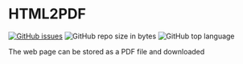# HTML2PDF
[![GitHub issues](https://img.shields.io/github/issues/kirov-opensource/HTML2PDF.svg?style=flat-square&logo=github)](https://github.com/kirov-opensource/HTML2PDF/issues)
![GitHub repo size in bytes](https://img.shields.io/github/repo-size/kirov-opensource/HTML2PDF.svg?style=flat-square&logo=github)
![GitHub top language](https://img.shields.io/github/languages/top/kirov-opensource/HTML2PDF.svg?style=flat-square&logo=github)

The web page can be stored as a PDF file and downloaded
